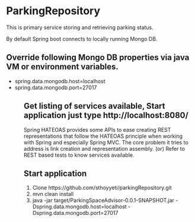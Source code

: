 # ParkingRepository
This is primary service storing and retrieving parking status.

By default Spring boot connects to locally running Mongo DB.

## Override following Mongo DB properties via java VM or environment variables.
<ul>
<li>spring.data.mongodb.host=localhost</li>
<li>spring.data.mongodb.port=27017</li>
<ul>
	
## Get listing of services available, Start application just type http://localhost:8080/ 
Spring HATEOAS provides some APIs to ease creating REST representations that follow the HATEOAS principle when working with Spring and especially Spring MVC. The core problem it tries to address is link creation and representation assembly.
(or) Refer to REST based tests to know services available. 

## Start application
<ol>
<li>Clone https://github.com/sthoyyeti/parkingRepository.git</li>
<li>mvn clean install</li>
<li>java -jar target/ParkingSpaceAdvisor-0.0.1-SNAPSHOT.jar -Dspring.data.mongodb.host=localhost -Dspring.data.mongodb.port=27017</li>
</ol>